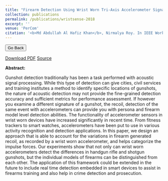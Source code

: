 ```yaml
---
title: "Firearm Detection Using Wrist Worn Tri-Axis Accelerometer Signals."
collection: publications
permalink: /publications/wristsense-2018
excerpt: ''
venue: 'PerCom'
citation: '<b>Md Abdullah Al Hafiz Khan</b>, Nirmalya Roy. In IEEE Workshop on Sensing Systems and Applications Using Wrist Worn Smart Devices, <b>WristSense 2018</b>. Athens, Greece.'
---
```


<script>
function goBack() {
  window.history.back()
}
</script>

<button onclick="goBack()">Go Back</button>

[Download PDF](https://ahafizk.github.io/files/WristSense-2018.pdf) [Source](https://github.com/ahafizk/FirearmRecognition)

<b>Abstract:</b>

Gunshot detection traditionally has been a task
performed with acoustic signal processing. While this type of
detection can give cities, civil services and training institutes a
method to identify specific locations of gunshots, the nature of
acoustic detection may not provide the fine-grained detection
accuracy and sufficient metrics for performance assessment. If
however you examine a different signature of a gunshot, the
recoil, detection of the same event with accelerometers can
provide you with persona and firearm model level detection
abilities. The functionality of accelerometer sensors in wrist worn
devices have increased significantly in recent time. From fitness
trackers to smart watches, accelerometers have been put to use
in various activity recognition and detection applications. In this
paper, we design an approach that is able to account for the
variations in firearm generated recoil, as recorded by a wrist
worn accelerometer, and helps categorize the impulse forces. Our
experiments show that not only can wrist worn accelerometers
detect the differences in handgun rifle and shotgun gunshots, but
the individual models of firearms can be distinguished from each
other. The application of this framework could be extended in the
future to include real time detection embedded in smart devices
to assist in firearms training and also help in crime detection
and prosecution.